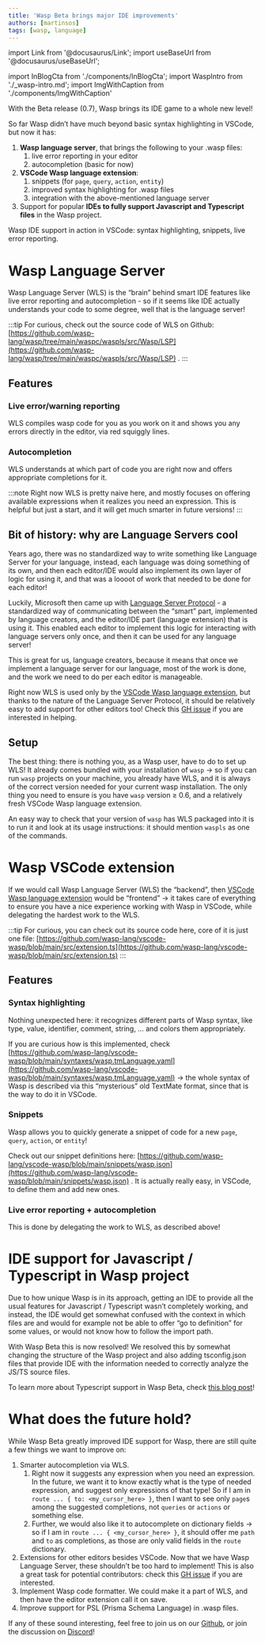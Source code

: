 ```yaml
---
title: 'Wasp Beta brings major IDE improvements'
authors: [martinsos]
tags: [wasp, language]
---
```


import Link from '@docusaurus/Link';
import useBaseUrl from '@docusaurus/useBaseUrl';

import InBlogCta from './components/InBlogCta';
import WaspIntro from './_wasp-intro.md';
import ImgWithCaption from './components/ImgWithCaption'


With the Beta release (0.7), Wasp brings its IDE game to a whole new level!

So far Wasp didn’t have much beyond basic syntax highlighting in VSCode, but now it has:

1. **Wasp language server**, that brings the following to your .wasp files:
    1. live error reporting in your editor
    2. autocompletion (basic for now)
2. **VSCode Wasp language extension**:
    1. snippets (for `page`, `query`, `action`, `entity`)
    2. improved syntax highlighting for .wasp files
    3. integration with the above-mentioned language server
3. Support for popular **IDEs to fully support Javascript and Typescript files** in the Wasp project.

<!--truncate-->

<ImgWithCaption
    alt=""
    source="img/beta-ide-improvements/wls-demo.gif"
    caption="Wasp IDE support in action in VSCode: syntax highlighting, snippets, live error reporting."
/>

Wasp IDE support in action in VSCode: syntax highlighting, snippets, live error reporting.

# Wasp Language Server

Wasp Language Server (WLS) is the “brain” behind smart IDE features like live error reporting and autocompletion - so if it seems like IDE actually understands your code to some degree, well that is the language server!

:::tip
For curious, check out the source code of WLS on Github: [https://github.com/wasp-lang/wasp/tree/main/waspc/waspls/src/Wasp/LSP](https://github.com/wasp-lang/wasp/tree/main/waspc/waspls/src/Wasp/LSP) .
:::

## Features

### Live error/warning reporting

WLS compiles wasp code for you as you work on it and shows you any errors directly in the editor, via red squiggly lines.


<ImgWithCaption
    alt=""
    source="img/beta-ide-improvements/wls-live-errors.gif"
/>

### Autocompletion

WLS understands at which part of code you are right now and offers appropriate completions for it.


<ImgWithCaption
    alt=""
    source="img/beta-ide-improvements/wls-autocompletion.gif"
/>

:::note
Right now WLS is pretty naive here, and mostly focuses on offering available expressions when it realizes you need an expression. This is helpful but just a start, and it will get much smarter in future versions!
:::

## Bit of history: why are Language Servers cool

Years ago, there was no standardized way to write something like Language Server for your language, instead, each language was doing something of its own, and then each editor/IDE would also implement its own layer of logic for using it, and that was a loooot of work that needed to be done for each editor!

Luckily, Microsoft then came up with [Language Server Protocol](https://microsoft.github.io/language-server-protocol/) - a standardized way of communicating between the “smart” part, implemented by language creators, and the editor/IDE part (language extension) that is using it. This enabled each editor to implement this logic for interacting with language servers only once, and then it can be used for any language server!

This is great for us, language creators, because it means that once we implement a language server for our language, most of the work is done, and the work we need to do per each editor is manageable.

Right now WLS is used only by the [VSCode Wasp language extension](https://marketplace.visualstudio.com/items?itemName=wasp-lang.wasp), but thanks to the nature of the Language Server Protocol, it should be relatively easy to add support for other editors too! Check this [GH issue](https://github.com/wasp-lang/wasp/issues/864) if you are interested in helping.

## Setup

The best thing: there is nothing you, as a Wasp user, have to do to set up WLS! It already comes bundled with your installation of `wasp` → so if you can run `wasp` projects on your machine, you already have WLS, and it is always of the correct version needed for your current wasp installation. The only thing you need to ensure is you have `wasp` version ≥ 0.6, and a relatively fresh VSCode Wasp language extension.

An easy way to check that your version of `wasp` has WLS packaged into it is to run it and look at its usage instructions: it should mention `waspls` as one of the commands.

<ImgWithCaption
    alt=""
    source="img/beta-ide-improvements/wasp-cli-waspls.png"
/>

# Wasp VSCode extension

If we would call Wasp Language Server (WLS) the “backend”, then [VSCode Wasp language extension](https://marketplace.visualstudio.com/items?itemName=wasp-lang.wasp) would be “frontend” → it takes care of everything to ensure you have a nice experience working with Wasp in VSCode, while delegating the hardest work to the WLS.

<ImgWithCaption
    alt=""
    source="img/beta-ide-improvements/wasp-vscode-extension.png"
/>

:::tip
For curious, you can check out its source code here, core of it is just one file: [https://github.com/wasp-lang/vscode-wasp/blob/main/src/extension.ts](https://github.com/wasp-lang/vscode-wasp/blob/main/src/extension.ts)
:::

## Features

### Syntax highlighting

Nothing unexpected here: it recognizes different parts of Wasp syntax, like type, value, identifier, comment, string, … and colors them appropriately.

If you are curious how is this implemented, check [https://github.com/wasp-lang/vscode-wasp/blob/main/syntaxes/wasp.tmLanguage.yaml](https://github.com/wasp-lang/vscode-wasp/blob/main/syntaxes/wasp.tmLanguage.yaml) → the whole syntax of Wasp is described via this “mysterious” old TextMate format, since that is the way to do it in VSCode.

### Snippets

Wasp allows you to quickly generate a snippet of code for a new `page`, `query`, `action`, or `entity`!

<ImgWithCaption
    alt=""
    source="img/beta-ide-improvements/wls-snippets.gif"
/>

Check out our snippet definitions here: [https://github.com/wasp-lang/vscode-wasp/blob/main/snippets/wasp.json](https://github.com/wasp-lang/vscode-wasp/blob/main/snippets/wasp.json) . It is actually really easy, in VSCode, to define them and add new ones.

### Live error reporting + autocompletion

This is done by delegating the work to WLS, as described above!

# IDE support for Javascript / Typescript in Wasp project

Due to how unique Wasp is in its approach, getting an IDE to provide all the usual features for Javascript / Typescript wasn’t completely working, and instead, the IDE would get somewhat confused with the context in which files are and would for example not be able to offer “go to definition” for some values, or would not know how to follow the import path.

With Wasp Beta this is now resolved! We resolved this by somewhat changing the structure of the Wasp project and also adding tsconfig.json files that provide IDE with the information needed to correctly analyze the JS/TS source files.

To learn more about Typescript support in Wasp Beta, check [this blog post](https://wasp.sh/blog/2022/11/29/typescript-feature-announcement)!

# What does the future hold?

While Wasp Beta greatly improved IDE support for Wasp, there are still quite a few things we want to improve on:

1. Smarter autocompletion via WLS.
    1. Right now it suggests any expression when you need an expression. In the future, we want it to know exactly what is the type of needed expression, and suggest only expressions of that type! So if I am in `route ... { to: <my_cursor_here> }`, then I want to see only `page`s among the suggested completions, not `queries` or `actions` or something else.
    2. Further, we would also like it to autocomplete on dictionary fields → so if I am in `route ... { <my_cursor_here> }`, it should offer me `path` and `to` as completions, as those are only valid fields in the `route` dictionary.
2. Extensions for other editors besides VSCode. Now that we have Wasp Language Server, these shouldn’t be too hard to implement! This is also a great task for potential contributors: check this [GH issue](https://github.com/wasp-lang/wasp/issues/864) if you are interested.
3. Implement Wasp code formatter. We could make it a part of WLS, and then have the editor extension call it on save.
4. Improve support for PSL (Prisma Schema Language) in .wasp files.

If any of these sound interesting, feel free to join us on our [Github](https://github.com/wasp-lang/wasp), or join the discussion on [Discord](https://discord.gg/rzdnErX)!
